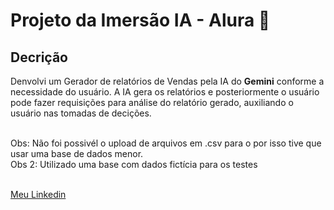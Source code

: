 # Projeto da Imersão IA - Alura 🤖


## Decrição
Denvolvi um Gerador de relatórios de Vendas pela IA do **Gemini** conforme a necessidade do usuário. A IA gera os relatórios e posteriormente o usuário pode fazer requisições para análise do relatório gerado, auxiliando o usuário nas tomadas de decições.<br><br> 


Obs: Não foi possivél o upload de arquivos em .csv para o por isso tive que usar uma base de dados menor.<br>
Obs 2: Utilizado uma base com dados fictícia para os testes<br><br>

[Meu Linkedin](https://www.linkedin.com/in/daniel-frogel-9b266029a/)
